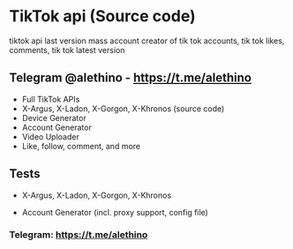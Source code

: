 # TikTok api (Source code)
 tiktok api last version mass account creator of tik tok accounts, tik tok likes, comments, tik tok latest version

## Telegram @alethino - https://t.me/alethino

- Full TikTok APIs
- X-Argus, X-Ladon, X-Gorgon, X-Khronos (source code)
- Device Generator
- Account Generator
- Video Uploader
- Like, follow, comment, and more

## Tests

- X-Argus, X-Ladon, X-Gorgon, X-Khronos

- Account Generator (incl. proxy support, config file)

### Telegram: https://t.me/alethino
